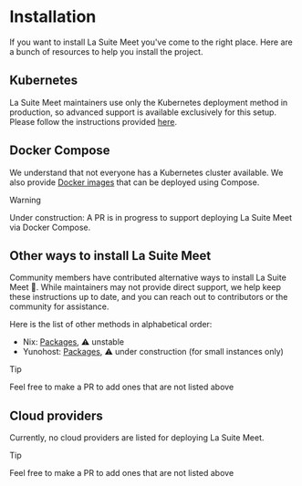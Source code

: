 # Installation
If you want to install La Suite Meet you've come to the right place.
Here are a bunch of resources to help you install the project.

## Kubernetes
La Suite Meet maintainers use only the Kubernetes deployment method in production, so advanced support is available exclusively for this setup. Please follow the instructions provided [here](/docs/installation/kubernetes.md).

## Docker Compose
We understand that not everyone has a Kubernetes cluster available.
We also provide [Docker images](https://hub.docker.com/u/lasuite?page=1&search=meet) that can be deployed using Compose.

> [!WARNING]  
> Under construction: A PR is in progress to support deploying La Suite Meet via Docker Compose.

## Other ways to install La Suite Meet
Community members have contributed alternative ways to install La Suite Meet 🙏. While maintainers may not provide direct support, we help keep these instructions up to date, and you can reach out to contributors or the community for assistance.

Here is the list of other methods in alphabetical order:
- Nix: [Packages](https://search.nixos.org/packages?channel=unstable&show=lasuite-meet&query=lasuite-meet), ⚠️ unstable
- Yunohost: [Packages](https://github.com/YunoHost-Apps/meet_ynh), ⚠️ under construction (for small instances only)

> [!TIP]
> Feel free to make a PR to add ones that are not listed above

## Cloud providers
Currently, no cloud providers are listed for deploying La Suite Meet.
> [!TIP]
> Feel free to make a PR to add ones that are not listed above

